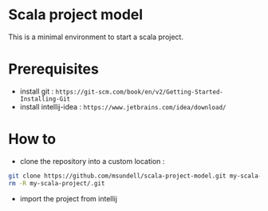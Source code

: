 # Scala project model
This is a minimal environment to start a scala project.

# Prerequisites
- install git : `https://git-scm.com/book/en/v2/Getting-Started-Installing-Git` 
- install intellij-idea : `https://www.jetbrains.com/idea/download/`

# How to

- clone the repository into a custom location :
```bash
git clone https://github.com/msundell/scala-project-model.git my-scala-project
rm -R my-scala-project/.git
```
- import the project from intellij